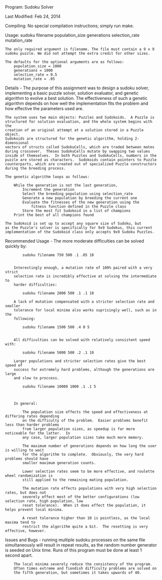 Program: Sudoku Solver

Last Modified: Feb 24, 2014

Compiling: No special compilation instructions; simply run make.

Usage:
	sudoku filename population_size generations selection_rate mutation_rate
	
	The only required argument is filename. The file must contain a 9 x 9 
	sudoku puzzle. We did not attempt the extra credit for other sizes.
	
	The defaults for the optional arguments are as follows:
		population_size = 1000
		generations = 1000
		selection_rate = 0.5
		mutation_rate = .05
	
Details - The purpose of this assignment was to design a sudoku solver,
	implementing a basic puzzle solver, solution evaluator, and genetic 
	algorithm to evolve a best solution.  The effectiveness of such
	a genetic algorithm depends on how well the implementation fits the
	problem and how effective the parameters used are.

	The system uses two main objects: Puzzles and Sudokoids.  A Puzzle is
	structured for solution evaluation, and the whole system begins with the
	creation of an original attempt at a solution stored in a Puzzle object.
	Sudokoids are structured for the genetic algorithm, holding 2-dimensional
	vectors of structs called SudokuCells, which are traded between mates
	during crossover.  Theses SudokuCells mutate by swapping two values
	inside of themselves.  In both Puzzles and SudokuCells, numbers in the
	puzzle are stored as characters.  Sudokoids contain pointers to Puzzle
	counterparts, which are created out of specialized Puzzle constructors
	during the breeding process.

	The genetic algorithm loops as follows:

		While the generation is not the last generation,
			Increment the generation
			Select the breeding population using selection_rate
			Generate a new population by breeding the current one
			Evaluate the fitnesses of the new generation using the
				fitness function defined in the Puzzle class
			Store the most fit Sudokoid in a list of champions
		Print the best of all champions found

	The Sudokoid is set up to accept any square size of Sudoku, but
	as the Puzzle's solver is specifically for 9x9 Sudokus, this current
	implementation of the Sudokoid class only accepts 9x9 Sudoku Puzzles.

	
Recommended Usage - The more moderate difficulties can be solved quickly by:

			sudoku filename 750 500 .1 .05 10


		Interestingly enough, a mutation rate of 100% paired with a very strict
		selection rate is incredibly effective at solving the intermediate to 
		harder difficulties:
			
			sudoku filename 2000 500 .1 .1 10

		A lack of mutation compensated with a stricter selection rate and smaller
		tolerance for local minima also works suprisingly well, such as in the 
		following:

			sudoku filename 1500 500 .4 0 5
		

		All difficulties can be solved with relatively consistent speed with:

			sudoku filename 5000 500 .2 .1 10

		Larger populations and stricter selection rates give the best speed of
		success for extremely hard problems, although the generations are large
		and slow to proccess.

			sudoku filename 10000 1000 .1 .1 5



		In general:

			The population size effects the speed and effectiveness at differing rates depending
			on the difficulty of the problem.  Easier problems benefit less than harder problems
			from larger population sizes, as speedup is far more noticeable for the latter.  In
			any case, larger population sizes take much more memory.

			The maximum number of generations depends on how long the user is willing to wait
			for the algorithm to complete.  Obviously, the very hard problems should have
			smaller maximum generation counts.

			Lower selection rates seem to be more effective, and roulette wheel randomization is
			still applied to the remaining mating population.

			The mutation rate effects populations with very high selection rates, but does not
			severely effect most of the better configurations (low selection rate, high population, low
			reset tolerance).  When it does effect the population, it helps prevent local minima.

			A reset tolerance higher than 10 is pointless, as the local maxima tend to
			restrict the algorithm quite a bit.  The resetting is very effective, however.

		
 
Issues and Bugs - running multiple sudoku processes on the same file simultaneously
		will result in repeat results, as the random number generator is seeded
		on Unix time.  Runs of this program must be done at least 1 second apart.

		The local minima severely reduce the consistency of the program.
		Often times extreme and fiendish difficulty problems are solved on
		the fifth generation, but sometimes it takes upwards of 40.